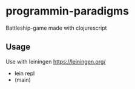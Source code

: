 # programmin-paradigms

Battleship-game made with clojurescript

## Usage

Use with leiningen https://leiningen.org/

- lein repl
- (main)
